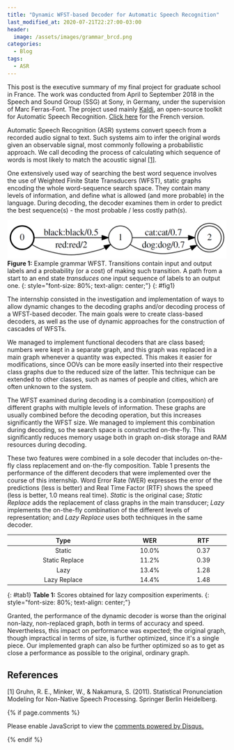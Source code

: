 ```yaml
---
title: "Dynamic WFST-based Decoder for Automatic Speech Recognition"
last_modified_at: 2020-07-21T22:27:00-03:00
header:
  image: /assets/images/grammar_brcd.png
categories:
  - Blog
tags:
  - ASR
---
```


<style>
table:nth-of-type(1) {
    display:table;
    width:100%;
}
</style>

This post is the executive summary of my final project for graduate school in France. The work was conducted from April to September 2018 in the Speech and Sound Group (SSG) at Sony, in Germany, under the supervision of Marc Ferras-Font. The project used mainly [Kaldi](https://github.com/kaldi-asr/kaldi), an open-source toolkit for Automatic Speech Recognition. [Click here](https://github.com/orsdanilo/asr-dynamic-wfst-decoder/tree/master/executive_summary_FR) for the French version. 

Automatic Speech Recognition (ASR) systems convert speech from a recorded audio signal to text. Such systems aim to infer the original words given an observable signal, most commonly following a probabilistic approach. We call decoding the process of calculating which sequence of words is most likely to match the acoustic signal [[1]](#references).

One extensively used way of searching the best word sequence involves the use of Weighted Finite State Transducers (WFST), static graphs encoding the whole word-sequence search space. They contain many levels of information, and define what is allowed (and more probable) in the language. During decoding, the decoder examines them in order to predict the best sequence(s) - the most probable / less costly path(s).

![Example grammar WFST](/assets/images/grammar_brcd.png)
**Figure 1:** Example grammar WFST. Transitions contain input and output labels and a probability (or a cost) of making such transition. 
A path from a start to an end state *transduces* one input sequence of labels to an output one.
{: style="font-size: 80%; text-align: center;"}
{: #fig1}

The internship consisted in the investigation and implementation of ways to allow dynamic changes to the decoding graphs and/or decoding process of a WFST-based decoder. The main goals were to create class-based decoders, as well as the use of dynamic approaches for the construction of cascades of WFSTs.

We managed to implement functional decoders that are class based; numbers were kept in a separate graph, and this graph was replaced in a main graph whenever a quantity was expected. This makes it easier for modifications, since OOVs can be more easily inserted into their respective class graphs due to the reduced size of the latter. This technique can be extended to other classes, such as names of people and cities, which are often unknown to the system.

The WFST examined during decoding is a combination (composition) of different graphs with multiple levels of information. These graphs are usually combined before the decoding operation, but this increases significantly the WFST size. We managed to implement this combination during decoding, so the search space is constructed on-the-fly. This significantly reduces memory usage both in graph on-disk storage and RAM resources during decoding. 

These two features were combined in a sole decoder that includes on-the-fly class replacement and on-the-fly composition. Table 1 presents the performance of the different decoders that were implemented over the course of this internship. Word Error Rate (WER) expresses the error of the predictions (less is better) and Real Time Factor (RTF) shows the speed (less is better, 1.0 means real time). *Static* is the original case; *Static Replace* adds the replacement of class graphs in the main transducer; *Lazy* implements the on-the-fly combination of the different levels of representation; and *Lazy Replace* uses both techniques in the same decoder.

| Type | WER | RTF |
|:---:|:---:|:---:|
| Static | 10.0% | 0.37 |
| Static Replace | 11.2% | 0.39 |
| Lazy | 13.4% | 1.28 |
| Lazy Replace | 14.4% | 1.48 |
{: #tab1}
**Table 1:** Scores obtained for lazy composition experiments.
{: style="font-size: 80%; text-align: center;"}

Granted, the performance of the dynamic decoder is worse than the original non-lazy, non-replaced graph, both in terms of accuracy and speed. Nevertheless, this impact on performance was expected; the original graph, though impractical in terms of size, is further optimized, since it's a single piece. Our implemented graph can also be further optimized so as to get as close a performance as possible to the original, ordinary graph.

## References

[1] Gruhn, R. E., Minker, W., & Nakamura, S. (2011). Statistical Pronunciation Modeling for Non-Native Speech Processing. Springer Berlin Heidelberg.


{% if page.comments %}

<div id="disqus_thread"></div>
<script>

/**
*  RECOMMENDED CONFIGURATION VARIABLES: EDIT AND UNCOMMENT THE SECTION BELOW TO INSERT DYNAMIC VALUES FROM YOUR PLATFORM OR CMS.
*  LEARN WHY DEFINING THESE VARIABLES IS IMPORTANT: https://disqus.com/admin/universalcode/#configuration-variables*/
/*
var disqus_config = function () {
this.page.url = PAGE_URL;  // Replace PAGE_URL with your page's canonical URL variable
this.page.identifier = PAGE_IDENTIFIER; // Replace PAGE_IDENTIFIER with your page's unique identifier variable
};
*/
(function() { // DON'T EDIT BELOW THIS LINE
var d = document, s = d.createElement('script');
s.src = 'https://orsdanilo-github-io.disqus.com/embed.js';
s.setAttribute('data-timestamp', +new Date());
(d.head || d.body).appendChild(s);
})();
</script>
<noscript>Please enable JavaScript to view the <a href="https://disqus.com/?ref_noscript">comments powered by Disqus.</a></noscript>

{% endif %}